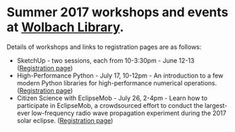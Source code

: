 # Summer 2017 workshops and events at [Wolbach Library](http://library.cfa.harvard.edu/).
    
Details of workshops and links to registration pages are as follows:

+ SketchUp - two sessions, each from 10-3:30pm - June 12-13 ([Registration page](https://docs.google.com/a/cfa.harvard.edu/forms/d/e/1FAIpQLSf82ObKv_NKDJ5rVITMqzJkZKaKI77Vkw6f7Br8khGINPXXnQ/viewform?usp=sf_link))
+ High-Performance Python - July 17, 10-12pm - An introduction to a few modern Python libraries for high-performance numerical operations. ([Registration page](https://docs.google.com/forms/d/e/1FAIpQLSeHW2SlMNnl56OIl6NbtF57XiZL1Yb-3S_wYEAYvqrKMsEyLw/viewform?c=0&w=1))
+ Citizen Science with EclipseMob - July 26, 2-4pm - Learn how to participate in EclipseMob, a crowdsourced effort to conduct the largest-ever low-frequency radio wave propagation experiment during the 2017 solar eclipse. ([Registration page](https://docs.google.com/forms/d/e/1FAIpQLSeFY_R9DGjni0Ea_mUXGalU6EvPdx1TX3pmhB33YtH9mOAYYw/viewform))
